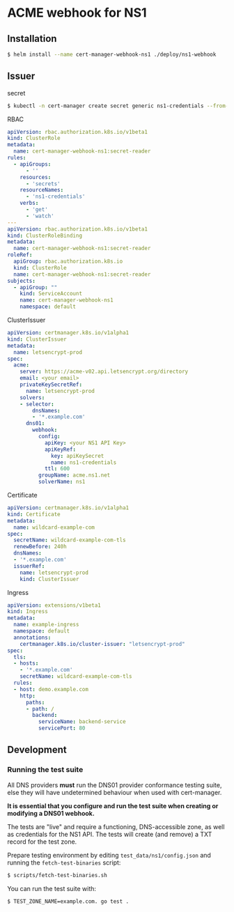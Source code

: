# ACME webhook for NS1

## Installation

```bash
$ helm install --name cert-manager-webhook-ns1 ./deploy/ns1-webhook
```

## Issuer

secret

```bash
$ kubectl -n cert-manager create secret generic ns1-credentials --from-literal=APIKey='Your NS1 API Key'
```

RBAC

```yaml
apiVersion: rbac.authorization.k8s.io/v1beta1
kind: ClusterRole
metadata:
  name: cert-manager-webhook-ns1:secret-reader
rules:
  - apiGroups:
      - ''
    resources:
      - 'secrets'
    resourceNames:
      - 'ns1-credentials'
    verbs:
      - 'get'
      - 'watch'
---
apiVersion: rbac.authorization.k8s.io/v1beta1
kind: ClusterRoleBinding
metadata:
  name: cert-manager-webhook-ns1:secret-reader
roleRef:
  apiGroup: rbac.authorization.k8s.io
  kind: ClusterRole
  name: cert-manager-webhook-ns1:secret-reader
subjects:
  - apiGroup: ""
    kind: ServiceAccount
    name: cert-manager-webhook-ns1
    namespace: default
```

ClusterIssuer

```yaml
apiVersion: certmanager.k8s.io/v1alpha1
kind: ClusterIssuer
metadata:
  name: letsencrypt-prod
spec:
  acme:
    server: https://acme-v02.api.letsencrypt.org/directory
    email: <your email>
    privateKeySecretRef:
      name: letsencrypt-prod
    solvers:
    - selector:
        dnsNames:
        - '*.example.com'
      dns01:
        webhook:
          config:
            apiKey: <your NS1 API Key>
            apiKeyRef:
              key: apiKeySecret
              name: ns1-credentials
            ttl: 600
          groupName: acme.ns1.net
          solverName: ns1
```

Certificate

```yaml
apiVersion: certmanager.k8s.io/v1alpha1
kind: Certificate
metadata:
  name: wildcard-example-com
spec:
  secretName: wildcard-example-com-tls
  renewBefore: 240h
  dnsNames:
  - '*.example.com'
  issuerRef:
    name: letsencrypt-prod
    kind: ClusterIssuer
```

Ingress

```yaml
apiVersion: extensions/v1beta1
kind: Ingress
metadata:
  name: example-ingress
  namespace: default
  annotations:
    certmanager.k8s.io/cluster-issuer: "letsencrypt-prod"
spec:
  tls:
  - hosts:
    - '*.example.com'
    secretName: wildcard-example-com-tls
  rules:
  - host: demo.example.com
    http:
      paths:
      - path: /
        backend:
          serviceName: backend-service
          servicePort: 80
```

## Development

### Running the test suite

All DNS providers **must** run the DNS01 provider conformance testing suite,
else they will have undetermined behaviour when used with cert-manager.

**It is essential that you configure and run the test suite when creating or
modifying a DNS01 webhook.**

The tests are "live" and require a functioning, DNS-accessible zone, as well as
credentials for the NS1 API. The tests will create (and remove) a TXT record
for the test zone.

Prepare testing environment by editing `test_data/ns1/config.json` and running
the `fetch-test-binaries` script:

```bash
$ scripts/fetch-test-binaries.sh
```

You can run the test suite with:

```bash
$ TEST_ZONE_NAME=example.com. go test .
```
